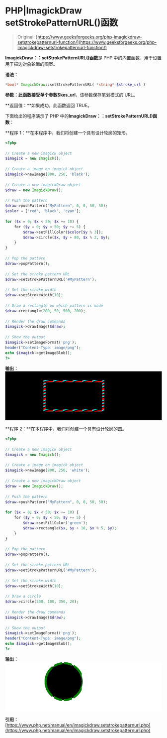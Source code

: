 # PHP|ImagickDraw setStrokePatternURL()函数

> Original: [https://www.geeksforgeeks.org/php-imagickdraw-setstrokepatternurl-function/](https://www.geeksforgeeks.org/php-imagickdraw-setstrokepatternurl-function/)

**ImagickDraw：：setStrokePatternURL()函数**是 PHP 中的内置函数，用于设置用于描边对象轮廓的图案。

**语法：**

```php
*bool* ImagickDraw::setStrokePatternURL( *string* $stroke_url )
```

**参数：**此函数接受单个参数**$kes_url**，该参数保存笔划模式的 URL。

**返回值：**如果成功，此函数返回 TRUE。

下面给出的程序演示了 PHP 中的**ImagickDraw：：setStrokePatternURL()函数**：

**程序 1：**在本程序中，我们将创建一个具有设计轮廓的矩形。

```php
<?php

// Create a new imagick object
$imagick = new Imagick();

// Create a image on imagick object
$imagick->newImage(800, 250, 'black');

// Create a new imagickDraw object
$draw = new ImagickDraw();

// Push the pattern
$draw->pushPattern("MyPattern", 0, 0, 50, 50);
$color = ['red', 'black', 'cyan'];

for ($x = 0; $x < 50; $x += 10) {
    for ($y = 0; $y < 50; $y += 5) {
        $draw->setFillColor($color[$y % 3]);
        $draw->circle($x, $y + 80, $x % 2, $y);
    }
}

// Pop the pattern
$draw->popPattern();

// Set the stroke pattern URL
$draw->setStrokePatternURL('#MyPattern');

// Set the stroke width
$draw->setStrokeWidth(10);

// Draw a rectangle on which pattern is made
$draw->rectangle(200, 50, 500, 200);

// Render the draw commands
$imagick->drawImage($draw);

// Show the output
$imagick->setImageFormat('png');
header("Content-Type: image/png");
echo $imagick->getImageBlob();
?>
```

**输出：**
![](img/8c99ff2e9c6ca090661c5f974bc3c16f.png)

**程序 2：**在本程序中，我们将创建一个具有设计轮廓的圆。

```php
<?php

// Create a new imagick object
$imagick = new Imagick();

// Create a image on imagick object
$imagick->newImage(800, 250, 'white');

// Create a new imagickDraw object
$draw = new ImagickDraw();

// Push the pattern
$draw->pushPattern("MyPattern", 0, 0, 50, 50);

for ($x = 0; $x < 50; $x += 10) { 
    for ($y = 0; $y < 50; $y += 5) { 
        $draw->setFillColor('green');
        $draw->rectangle($x, $y + 10, $x % 5, $y); 
    } 
} 

// Pop the pattern
$draw->popPattern();

// Set the stroke pattern URL
$draw->setStrokePatternURL('#MyPattern');

// Set the stroke width
$draw->setStrokeWidth(10);

// Draw a circle
$draw->circle(300, 100, 350, 20);

// Render the draw commands
$imagick->drawImage($draw);

// Show the output
$imagick->setImageFormat('png');
header("Content-Type: image/png");
echo $imagick->getImageBlob();
?>
```

**输出：**
![](img/3729c682f09896f68177afaad8c624fb.png)

**引用：**[https://www.php.net/manual/en/imagickdraw.setstrokepatternurl.php](https://www.php.net/manual/en/imagickdraw.setstrokepatternurl.php)